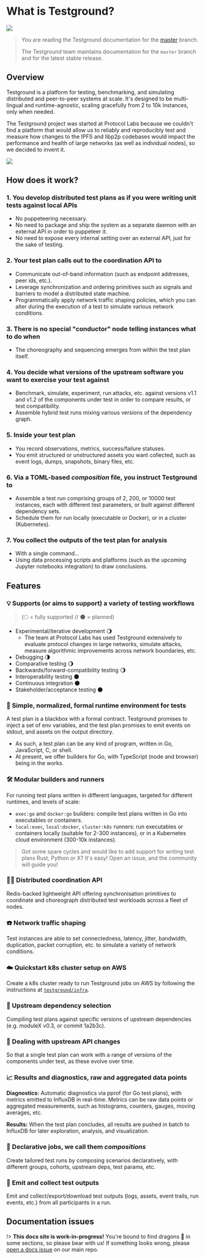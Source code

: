 # What is Testground?

![](.gitbook/assets/image%20%283%29%20%281%29.png)

> You are reading the Testground documentation for the [master](https://github.com/testground/testground) branch.
>
> The Testground team maintains documentation for the `master` branch and for the latest stable release.

## Overview

Testground is a platform for testing, benchmarking, and simulating distributed and peer-to-peer systems at scale. It's designed to be multi-lingual and runtime-agnostic, scaling gracefully from 2 to 10k instances, only when needed.

The Testground project was started at Protocol Labs because we couldn't find a platform that would allow us to reliably and reproducibly test and measure how changes to the IPFS and libp2p codebases would impact the performance and health of large networks \(as well as individual nodes\), so we decided to invent it.

![](.gitbook/assets/testground-demo.gif)

## How does it work?

### 1. You develop distributed test plans as if you were writing unit tests against local APIs

* No puppeteering necessary.
* No need to package and ship the system as a separate daemon with an external API in order to puppeteer it.
* No need to expose every internal setting over an external API, just for the sake of testing.

### 2. Your test plan calls out to the coordination API to

* Communicate out-of-band information \(such as endpoint addresses, peer ids, etc.\).
* Leverage synchronization and ordering primitives such as signals and barriers to model a distributed state machine.
* Programmatically apply network traffic shaping policies, which you can alter during the execution of a test to simulate various network conditions.

### 3. There is no special "conductor" node telling instances what to do when

* The choreography and sequencing emerges from within the test plan itself.

### 4. You decide what versions of the upstream software you want to exercise your test against

* Benchmark, simulate, experiment, run attacks, etc. against versions v1.1 and v1.2 of the components under test in order to compare results, or test compatibility.
* Assemble hybrid test runs mixing various versions of the dependency graph.

### 5. Inside your test plan

* You record observations, metrics, success/failure statuses.
* You emit structured or unstructured assets you want collected, such as event logs, dumps, snapshots, binary files, etc.

### 6. Via a TOML-based _composition_ file, you instruct Testground to

* Assemble a test run comprising groups of 2, 200, or 10000 test instances, each with different test parameters, or built against different dependency sets.
* Schedule them for run locally \(executable or Docker\), or in a cluster \(Kubernetes\).

### 7. You collect the outputs of the test plan for analysis

* With a single command...
* Using data processing scripts and platforms \(such as the upcoming Jupyter notebooks integration\) to draw conclusions.

## Features

### 💡 Supports \(or aims to support\) a variety of testing workflows

> \(🌕 = fully supported // 🌑 = planned\)

* Experimental/iterative development 🌖
  * The team at Protocol Labs has used Testground extensively to evaluate protocol changes in large networks, simulate attacks, measure algorithmic improvements across network boundaries, etc.
* Debugging 🌗
* Comparative testing 🌖
* Backwards/forward-compatibility testing 🌖
* Interoperability testing 🌑
* Continuous integration 🌑
* Stakeholder/acceptance testing 🌑

### 📄 Simple, normalized, formal runtime environment for tests

A test plan is a blackbox with a formal contract. Testground promises to inject a set of env variables, and the test plan promises to emit events on stdout, and assets on the output directory.

* As such, a test plan can be any kind of program, written in Go, JavaScript, C, or shell.
* At present, we offer builders for Go, with TypeScript \(node and browser\) being in the works.

### 🛠 Modular builders and runners

For running test plans written in different languages, targeted for different runtimes, and levels of scale:

* `exec:go` and `docker:go` builders: compile test plans written in Go into executables or containers.
* `local:exec`, `local:docker`, `cluster:k8s` runners: run executables or containers locally \(suitable for 2-300 instances\), or in a Kubernetes cloud environment \(300-10k instances\).

> Got some spare cycles and would like to add support for writing test plans Rust, Python or X? It's easy! Open an issue, and the community will guide you!

### 👯‍♀️ Distributed coordination API

Redis-backed lightweight API offering synchronisation primitives to coordinate and choreograph distributed test workloads across a fleet of nodes.

### ☎️ Network traffic shaping

Test instances are able to set connectedness, latency, jitter, bandwidth, duplication, packet corruption, etc. to simulate a variety of network conditions.

### ☁️ Quickstart k8s cluster setup on AWS

Create a k8s cluster ready to run Testground jobs on AWS by following the instructions at [`testground/infra`](https://github.com/testground/infra).

### 🧩 Upstream dependency selection

Compiling test plans against specific versions of upstream dependencies \(e.g. moduleX v0.3, or commit 1a2b3c\).

### 🌱 Dealing with upstream API changes

So that a single test plan can work with a range of versions of the components under test, as these evolve over time.

### 📈 Results and diagnostics, raw and aggregated data points

**Diagnostics:** Automatic diagnostics via pprof \(for Go test plans\), with metrics emitted to InfluxDB in real-time. Metrics can be raw data points or aggregated measurements, such as histograms, counters, gauges, moving averages, etc.

**Results:** When the test plan concludes, all results are pushed in batch to InfluxDB for later exploration, analysis, and visualization.

### 🎼 Declarative jobs, we call them _compositions_

Create tailored test runs by composing scenarios declaratively, with different groups, cohorts, upstream deps, test params, etc.

### 💾 Emit and collect test outputs

Emit and collect/export/download test outputs \(logs, assets, event trails, run events, etc.\) from all participants in a run.

## Documentation issues

!> **This docs site is work-in-progress!** You're bound to find dragons 🐉 in some sections, so please bear with us! If something looks wrong, please [open a docs issue](https://github.com/testground/testground/issues/new?assignees=&labels=docs&template=DOCS.md&title=docs%20site:%20%3Cdescribe%20the%20problem%3E) on our main repo.
